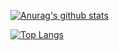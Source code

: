 [![Anurag's github stats](https://github-readme-stats.vercel.app/api?username=gregoriusjimmy&count_private=true&include_all_commits=true$show_icons=true&theme=onedark)](https://github.com/anuraghazra/github-readme-stats)

[![Top Langs](https://github-readme-stats.vercel.app/api/top-langs/?username=gregoriusjimmy&layout=compact&theme=onedark)](https://github.com/anuraghazra/github-readme-stats)

